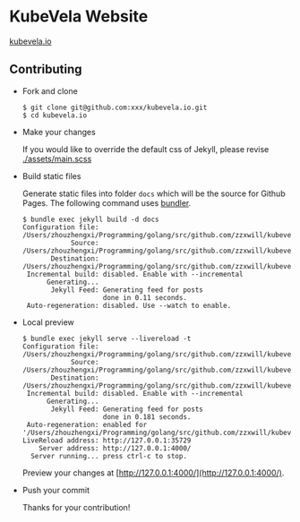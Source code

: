 # KubeVela Website
[kubevela.io](https://kubevela.io)

## Contributing

- Fork and clone

  ```
  $ git clone git@github.com:xxx/kubevela.io.git
  $ cd kubevela.io
  ```

- Make your changes

  If you would like to override the default css of Jekyll, please revise [./assets/main.scss](./assets/main.scss)

- Build static files

  Generate static files into folder `docs` which will be the source for Github Pages.
  The following command uses [bundler](https://bundler.io/).

  ```
  $ bundle exec jekyll build -d docs
  Configuration file: /Users/zhouzhengxi/Programming/golang/src/github.com/zzxwill/kubevela.io/_config.yml
              Source: /Users/zhouzhengxi/Programming/golang/src/github.com/zzxwill/kubevela.io
         Destination: /Users/zhouzhengxi/Programming/golang/src/github.com/zzxwill/kubevela.io/docs
   Incremental build: disabled. Enable with --incremental
        Generating...
         Jekyll Feed: Generating feed for posts
                      done in 0.11 seconds.
   Auto-regeneration: disabled. Use --watch to enable.
  ```

- Local preview
  ```
  $ bundle exec jekyll serve --livereload -t
  Configuration file: /Users/zhouzhengxi/Programming/golang/src/github.com/zzxwill/kubevela.io/_config.yml
              Source: /Users/zhouzhengxi/Programming/golang/src/github.com/zzxwill/kubevela.io
         Destination: /Users/zhouzhengxi/Programming/golang/src/github.com/zzxwill/kubevela.io/_site
   Incremental build: disabled. Enable with --incremental
        Generating...
         Jekyll Feed: Generating feed for posts
                      done in 0.181 seconds.
   Auto-regeneration: enabled for '/Users/zhouzhengxi/Programming/golang/src/github.com/zzxwill/kubevela.io'
  LiveReload address: http://127.0.0.1:35729
      Server address: http://127.0.0.1:4000/
    Server running... press ctrl-c to stop.
  ```

  Preview your changes at [http://127.0.0.1:4000/](http://127.0.0.1:4000/).

- Push your commit

  Thanks for your contribution!
